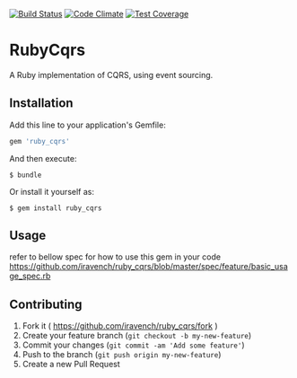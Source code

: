 [![Build Status](https://travis-ci.org/iravench/ruby_cqrs.svg?branch=master)](https://travis-ci.org/iravench/ruby_cqrs) [![Code Climate](https://codeclimate.com/github/iravench/ruby_cqrs/badges/gpa.svg)](https://codeclimate.com/github/iravench/ruby_cqrs) [![Test Coverage](https://codeclimate.com/github/iravench/ruby_cqrs/badges/coverage.svg)](https://codeclimate.com/github/iravench/ruby_cqrs)

# RubyCqrs

A Ruby implementation of CQRS, using event sourcing.

## Installation

Add this line to your application's Gemfile:

```ruby
gem 'ruby_cqrs'
```

And then execute:

    $ bundle

Or install it yourself as:

    $ gem install ruby_cqrs

## Usage
refer to bellow spec for how to use this gem in your code
https://github.com/iravench/ruby_cqrs/blob/master/spec/feature/basic_usage_spec.rb

## Contributing

1. Fork it ( https://github.com/iravench/ruby_cqrs/fork )
2. Create your feature branch (`git checkout -b my-new-feature`)
3. Commit your changes (`git commit -am 'Add some feature'`)
4. Push to the branch (`git push origin my-new-feature`)
5. Create a new Pull Request
